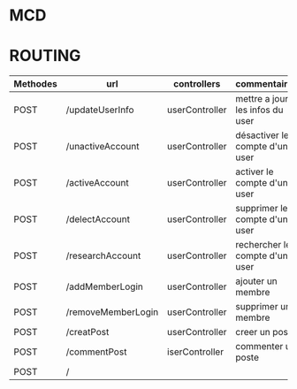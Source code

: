 # MCD

# ROUTING

|Methodes| url | controllers |commentaires|
|--------|-----|-------------|------------|
|POST| /updateUserInfo | userController | mettre a jour les infos du user|
|POST| /unactiveAccount | userController| désactiver le compte d'un user |
|POST| /activeAccount  | userController |  activer le compte d'un user   |
|POST| /delectAccount | userController  |  supprimer le compte d'un user |
|POST| /researchAccount | userController | rechercher le compte d'un user|
|POST| /addMemberLogin | userController | ajouter un membre |
|POST| /removeMemberLogin | userController | supprimer un membre |
|POST| /creatPost | userController | creer un poste |
|POST| /commentPost | iserController | commenter un poste |
|POST| /
